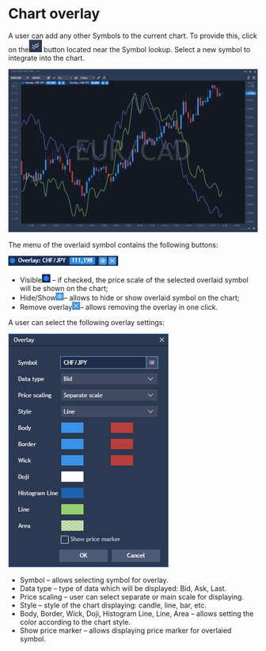 # Chart overlay

A user can add any other Symbols to the current chart. To provide this, click on the![](../../../.gitbook/assets/2%20%2831%29.png)
button located near the Symbol lookup. Select a new symbol to integrate into the chart.

![](../../../.gitbook/assets/1%20%2860%29.png)


The menu of the overlaid symbol contains the following buttons:

![](../../../.gitbook/assets/3%20%2856%29.png)

* Visible![](../../../.gitbook/assets/4%20%2842%29.png)
  – if checked, the price scale of the selected overlaid symbol will be shown on the chart;
* Hide/Show![](../../../.gitbook/assets/5%20%2825%29.png)– allows to hide or show overlaid symbol on the chart;
* Remove overlay![](../../../.gitbook/assets/6%20%286%29.png)– allows removing the overlay in one click.

A user can select the following overlay settings:

![](../../../.gitbook/assets/7%20%282%29.png)

* Symbol – allows selecting symbol for overlay.
* Data type – type of data which will be displayed: Bid, Ask, Last.
* Price scaling – user can select separate or main scale for displaying.
* Style – style of the chart displaying: candle, line, bar, etc.
* Body, Border, Wick, Doji, Histogram Line, Line, Area – allows setting the color according to the chart style.
* Show price marker – allows displaying price marker for overlaied symbol.



